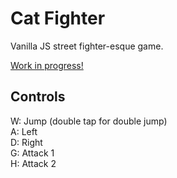 # Cat Fighter

Vanilla JS street fighter-esque game. 

<a href="https://cat-fighters.netlify.app/">Work in progress!</a>


## Controls<br>
W: Jump (double tap for double jump) <br>
A: Left<br>
D: Right<br>
G: Attack 1<br>
H: Attack 2<br>
